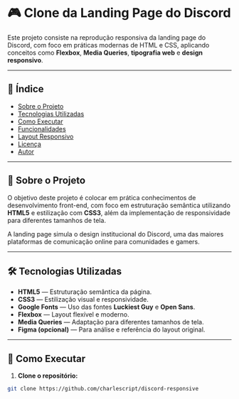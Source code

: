 # 🎮 Clone da Landing Page do Discord

Este projeto consiste na reprodução responsiva da landing page do Discord, com foco em práticas modernas de HTML e CSS, aplicando conceitos como **Flexbox**, **Media Queries**, **tipografia web** e **design responsivo**.

---

## 📌 Índice

- [Sobre o Projeto](#sobre-o-projeto)
- [Tecnologias Utilizadas](#tecnologias-utilizadas)
- [Como Executar](#como-executar)
- [Funcionalidades](#funcionalidades)
- [Layout Responsivo](#layout-responsivo)
- [Licença](#licença)
- [Autor](#Charles)

---

## 📖 Sobre o Projeto

O objetivo deste projeto é colocar em prática conhecimentos de desenvolvimento front-end, com foco em estruturação semântica utilizando **HTML5** e estilização com **CSS3**, além da implementação de responsividade para diferentes tamanhos de tela.

A landing page simula o design institucional do Discord, uma das maiores plataformas de comunicação online para comunidades e gamers.

---

## 🛠️ Tecnologias Utilizadas

- **HTML5** — Estruturação semântica da página.
- **CSS3** — Estilização visual e responsividade.
- **Google Fonts** — Uso das fontes **Luckiest Guy** e **Open Sans**.
- **Flexbox** — Layout flexível e moderno.
- **Media Queries** — Adaptação para diferentes tamanhos de tela.
- **Figma (opcional)** — Para análise e referência do layout original.

---

## 🚀 Como Executar

1. **Clone o repositório:**

```bash
git clone https://github.com/charlescript/discord-responsive

